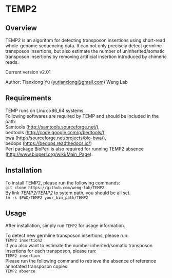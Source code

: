TEMP2
=====
   
## Overview   
TEMP2 is an algorithm for detecting transposon insertions using short-read whole-genome sequencing data. It can not only precisely detect germline transposon insertions, but also estimate the number of uninherited/somatic transposon insertions by removing artificial insertion introduced by chimeric reads.

Current version v2.01

Author: Tianxiong Yu (yutianxiong@gmail.com) Weng Lab   
   
## Requirements   
TEMP runs on Linux x86_64 systems.   
Following softwares are required by TEMP and should be included in the path:   
Samtools (http://samtools.sourceforge.net/),   
bedtools (http://code.google.com/p/bedtools/),   
bwa (http://sourceforge.net/projects/bio-bwa/),   
bedops (https://bedops.readthedocs.io/)   
Perl package BioPerl is also required for running TEMP2 absence (http://www.bioperl.org/wiki/Main_Page).   
   
## Installation
To install TEMP2, please run the following commands:   
`git clone https://github.com/weng-lab/TEMP2`   
By link *TEMP2/TEMP2* to sytem path, you should be all set.   
`ln -s $PWD/TEMP2 your_bin_path/TEMP2`
   
## Usage
After installation, simply run `TEMP2` for usage information.   
   
To detect new germline transposon insertions, please run:   
`TEMP2 insertion2`   
If you also want to estimate the number inherited/somatic transposon insertions for each transposon, please run:   
`TEMP2 insertion`   
Please run the following command to retrieve the absence of reference annotated transposon copies:   
`TEMP2 absence`   
